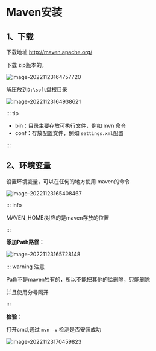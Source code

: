 # Maven安装

## 1、下载

下载地址 http://maven.apache.org/

下载 zip版本的，

![image-20221123164757720](http://img.itzhameng.com/blog/image-20221123164757720.png?imageslim)

解压放到`D:\soft`盘根目录

![image-20221123164938621](http://img.itzhameng.com/blog/image-20221123164938621.png?imageslim)

::: tip

- bin：目录主要存放可执行文件，例如 mvn 命令
- conf：存放配置文件，例如 `settings.xml`配置

:::



## 2、环境变量

设置环境变量，可以在任何的地方使用 maven的命令

![image-20221123165408467](http://img.itzhameng.com/blog/image-20221123165408467.png?imageslim)

::: info

MAVEN_HOME:对应的是maven存放的位置

:::



**添加Path路径：**

![image-20221123165728148](http://img.itzhameng.com/blog/image-20221123165728148.png?imageslim)

::: warning 注意

Path不是maven独有的，所以不能把其他的给删除，只能删除

并且使用分号隔开

:::



**检验：**

打开cmd,通过 `mvn -v` 检测是否安装成功

![image-20221123170459823](http://img.itzhameng.com/blog/image-20221123170459823.png?imageslim)
